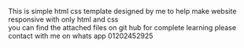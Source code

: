 This is simple html css template designed by me to help make website responsive with only html and css 
<br>
you can find the attached  files on git hub 
for complete learning please contact with me on whats app 01202452925
